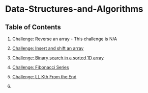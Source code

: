 # Data-Structures-and-Algorithms

## Table of Contents

1. Challenge: Reverse an array - This challenge is N/A

2. [Challenge: Insert and shift an array](Challenges/arrayShift)

3. [Challenge: Binary search in a sorted 1D array](Challenges/arrayBinarySearch)

4. [Challenge: Fibonacci Series](Challenges/fibonacciSequence)

5. [Challenge: LL Kth From the End](Challenges/LKthFromEnd)

6. 